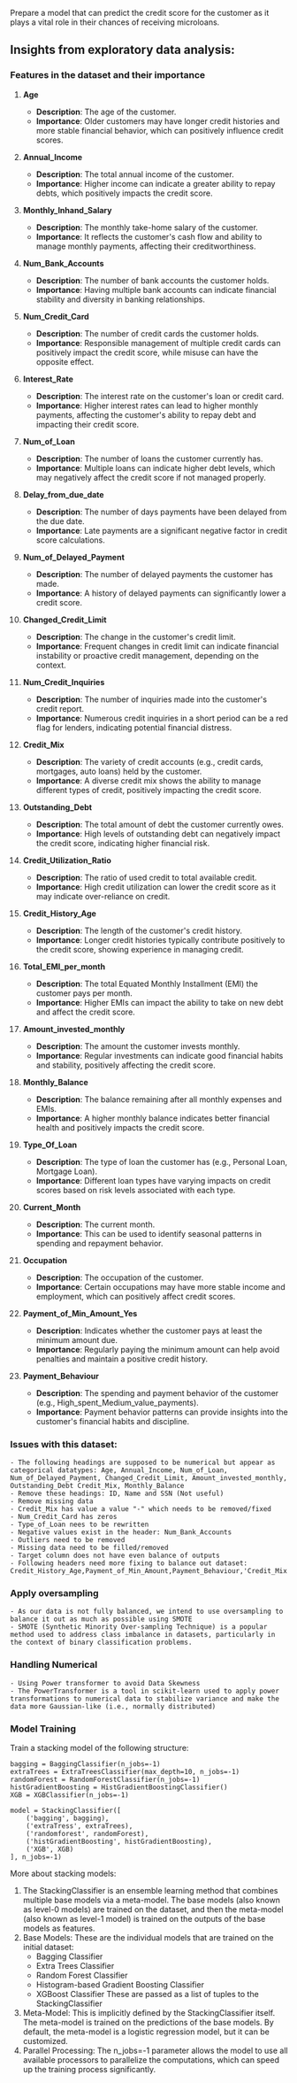 Prepare a model that can predict the credit score for the customer as it plays a vital role in their chances of receiving microloans.

## Insights from exploratory data analysis:

### Features in the dataset and their importance

1. **Age**
   - **Description**: The age of the customer.
   - **Importance**: Older customers may have longer credit histories and more stable financial behavior, which can positively influence credit scores.

2. **Annual_Income**
   - **Description**: The total annual income of the customer.
   - **Importance**: Higher income can indicate a greater ability to repay debts, which positively impacts the credit score.

3. **Monthly_Inhand_Salary**
   - **Description**: The monthly take-home salary of the customer.
   - **Importance**: It reflects the customer's cash flow and ability to manage monthly payments, affecting their creditworthiness.

4. **Num_Bank_Accounts**
   - **Description**: The number of bank accounts the customer holds.
   - **Importance**: Having multiple bank accounts can indicate financial stability and diversity in banking relationships.

5. **Num_Credit_Card**
   - **Description**: The number of credit cards the customer holds.
   - **Importance**: Responsible management of multiple credit cards can positively impact the credit score, while misuse can have the opposite effect.

6. **Interest_Rate**
   - **Description**: The interest rate on the customer's loan or credit card.
   - **Importance**: Higher interest rates can lead to higher monthly payments, affecting the customer's ability to repay debt and impacting their credit score.

7. **Num_of_Loan**
   - **Description**: The number of loans the customer currently has.
   - **Importance**: Multiple loans can indicate higher debt levels, which may negatively affect the credit score if not managed properly.

8. **Delay_from_due_date**
   - **Description**: The number of days payments have been delayed from the due date.
   - **Importance**: Late payments are a significant negative factor in credit score calculations.

9. **Num_of_Delayed_Payment**
   - **Description**: The number of delayed payments the customer has made.
   - **Importance**: A history of delayed payments can significantly lower a credit score.

10. **Changed_Credit_Limit**
    - **Description**: The change in the customer's credit limit.
    - **Importance**: Frequent changes in credit limit can indicate financial instability or proactive credit management, depending on the context.

11. **Num_Credit_Inquiries**
    - **Description**: The number of inquiries made into the customer's credit report.
    - **Importance**: Numerous credit inquiries in a short period can be a red flag for lenders, indicating potential financial distress.

12. **Credit_Mix**
    - **Description**: The variety of credit accounts (e.g., credit cards, mortgages, auto loans) held by the customer.
    - **Importance**: A diverse credit mix shows the ability to manage different types of credit, positively impacting the credit score.

13. **Outstanding_Debt**
    - **Description**: The total amount of debt the customer currently owes.
    - **Importance**: High levels of outstanding debt can negatively impact the credit score, indicating higher financial risk.

14. **Credit_Utilization_Ratio**
    - **Description**: The ratio of used credit to total available credit.
    - **Importance**: High credit utilization can lower the credit score as it may indicate over-reliance on credit.

15. **Credit_History_Age**
    - **Description**: The length of the customer's credit history.
    - **Importance**: Longer credit histories typically contribute positively to the credit score, showing experience in managing credit.

16. **Total_EMI_per_month**
    - **Description**: The total Equated Monthly Installment (EMI) the customer pays per month.
    - **Importance**: Higher EMIs can impact the ability to take on new debt and affect the credit score.

17. **Amount_invested_monthly**
    - **Description**: The amount the customer invests monthly.
    - **Importance**: Regular investments can indicate good financial habits and stability, positively affecting the credit score.

18. **Monthly_Balance**
    - **Description**: The balance remaining after all monthly expenses and EMIs.
    - **Importance**: A higher monthly balance indicates better financial health and positively impacts the credit score.

19. **Type_Of_Loan**
    - **Description**: The type of loan the customer has (e.g., Personal Loan, Mortgage Loan).
    - **Importance**: Different loan types have varying impacts on credit scores based on risk levels associated with each type.

20. **Current_Month**
    - **Description**: The current month.
    - **Importance**: This can be used to identify seasonal patterns in spending and repayment behavior.

21. **Occupation**
    - **Description**: The occupation of the customer.
    - **Importance**: Certain occupations may have more stable income and employment, which can positively affect credit scores.

22. **Payment_of_Min_Amount_Yes**
    - **Description**: Indicates whether the customer pays at least the minimum amount due.
    - **Importance**: Regularly paying the minimum amount can help avoid penalties and maintain a positive credit history.

23. **Payment_Behaviour**
    - **Description**: The spending and payment behavior of the customer (e.g., High_spent_Medium_value_payments).
    - **Importance**: Payment behavior patterns can provide insights into the customer's financial habits and discipline.

### Issues with this dataset:
    - The following headings are supposed to be numerical but appear as categorical datatypes: Age, Annual_Income, Num_of_Loan, Num_of_Delayed_Payment, Changed_Credit_Limit, Amount_invested_monthly, Outstanding_Debt Credit_Mix, Monthly_Balance
    - Remove these headings: ID, Name and SSN (Not useful)
    - Remove missing data
    - Credit_Mix has value a value "-" which needs to be removed/fixed
    - Num_Credit_Card has zeros
    - Type_of_Loan nees to be rewritten
    - Negative values exist in the header: Num_Bank_Accounts
    - Outliers need to be removed
    - Missing data need to be filled/removed
    - Target column does not have even balance of outputs
    - Following headers need more fixing to balance out dataset: Credit_History_Age,Payment_of_Min_Amount,Payment_Behaviour,'Credit_Mix'

### Apply oversampling
    - As our data is not fully balanced, we intend to use oversampling to balance it out as much as possible using SMOTE
    - SMOTE (Synthetic Minority Over-sampling Technique) is a popular method used to address class imbalance in datasets, particularly in the context of binary classification problems.

### Handling Numerical
    - Using Power transformer to avoid Data Skewness
    - The PowerTransformer is a tool in scikit-learn used to apply power transformations to numerical data to stabilize variance and make the data more Gaussian-like (i.e., normally distributed)

### Model Training
Train a stacking model of the following structure:
```
bagging = BaggingClassifier(n_jobs=-1)
extraTrees = ExtraTreesClassifier(max_depth=10, n_jobs=-1)
randomForest = RandomForestClassifier(n_jobs=-1)
histGradientBoosting = HistGradientBoostingClassifier()
XGB = XGBClassifier(n_jobs=-1)

model = StackingClassifier([
    ('bagging', bagging),
    ('extraTress', extraTrees),
    ('randomforest', randomForest),
    ('histGradientBoosting', histGradientBoosting),
    ('XGB', XGB)
], n_jobs=-1)
```

More about stacking models:
1. The StackingClassifier is an ensemble learning method that combines multiple base models via a meta-model. The base models (also known as level-0 models) are trained on the dataset, and then the meta-model (also known as level-1 model) is trained on the outputs of the base models as features.
2. Base Models: These are the individual models that are trained on the initial dataset:
      - Bagging Classifier
      - Extra Trees Classifier
      - Random Forest Classifier
      - Histogram-based Gradient Boosting Classifier
      - XGBoost Classifier
These are passed as a list of tuples to the StackingClassifier
3. Meta-Model: This is implicitly defined by the StackingClassifier itself. The meta-model is trained on the predictions of the base models. By default, the meta-model is a logistic regression model, but it can be customized.
4. Parallel Processing: The n_jobs=-1 parameter allows the model to use all available processors to parallelize the computations, which can speed up the training process significantly.
